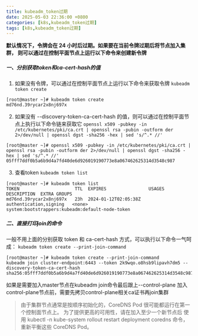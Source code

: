 ```yaml
---
title: kubeadm_token过期
date: 2025-05-03 22:36:00 +0800
categories: [k8s,kubeadm_token过期]
tags: [k8s,kubeadm_token过期]
---
```


**默认情况下，令牌会在 24 小时后过期。如果要在当前令牌过期后将节点加入集群， 则可以通过在控制平面节点上运行以下命令来创建新令牌**
##### 一、分别获取token和ca-cert-hash的值
1. 如果没有令牌，可以通过在控制平面节点上运行以下命令来获取令牌
`kubeadm token create`
```
[root@master ~]# kubeadm token create
md76nd.39rycar2x8nj697x
```
2. 如果没有 --discovery-token-ca-cert-hash 的值，则可以通过在控制平面节点上执行以下命令链来获取它
`openssl x509 -pubkey -in /etc/kubernetes/pki/ca.crt | openssl rsa -pubin -outform der 2>/dev/null | openssl dgst -sha256 -hex | sed 's/^.* //'`
```
[root@master ~]# openssl x509 -pubkey -in /etc/kubernetes/pki/ca.crt | openssl rsa -pubin -outform der 2>/dev/null | openssl dgst -sha256 -hex | sed 's/^.* //'
05fff7ddf0b5a6b9d4a7fd40de6d926019190773e8a067462625314d3548c987
```
3. 查看token
`kubeadm token list`
```
[root@master ~]# kubeadm token list
TOKEN                     TTL  EXPIRES                USAGES                   DESCRIPTION  EXTRA GROUPS
md76nd.39rycar2x8nj697x   23h  2024-01-12T02:05:38Z   authentication,signing   <none>       system:bootstrappers:kubeadm:default-node-token
```


##### 二、直接打印join的命令
一般不用上面的分别获取 token 和 ca-cert-hash 方式，可以执行以下命令一气呵成：
`kubeadm token create --print-join-command`
```
[root@master ~]# kubeadm token create --print-join-command
kubeadm join cluster-endpoint:6443 --token 2k9wqo.o8hsb9lipavh7dm5 --discovery-token-ca-cert-hash sha256:05fff7ddf0b5a6b9d4a7fd40de6d926019190773e8a067462625314d3548c987 
```
如果是需要加入master节点在kubeadm join命令最后跟上--control-plane 
加入control-plane节点前，需要先拷贝control-plane相关ca证书再join集群

>由于集群节点通常是按顺序初始化的，CoreDNS Pod 很可能都运行在第一个控制面节点上。 为了提供更高的可用性，请在加入至少一个新节点后 使用 kubectl -n kube-system rollout restart deployment coredns 命令，重新平衡这些 CoreDNS Pod。 